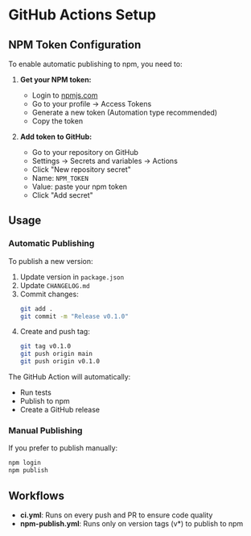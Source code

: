 # GitHub Actions Setup

## NPM Token Configuration

To enable automatic publishing to npm, you need to:

1. **Get your NPM token:**
   - Login to [npmjs.com](https://www.npmjs.com)
   - Go to your profile → Access Tokens
   - Generate a new token (Automation type recommended)
   - Copy the token

2. **Add token to GitHub:**
   - Go to your repository on GitHub
   - Settings → Secrets and variables → Actions
   - Click "New repository secret"
   - Name: `NPM_TOKEN`
   - Value: paste your npm token
   - Click "Add secret"

## Usage

### Automatic Publishing

To publish a new version:

1. Update version in `package.json`
2. Update `CHANGELOG.md`
3. Commit changes:
   ```bash
   git add .
   git commit -m "Release v0.1.0"
   ```
4. Create and push tag:
   ```bash
   git tag v0.1.0
   git push origin main
   git push origin v0.1.0
   ```

The GitHub Action will automatically:
- Run tests
- Publish to npm
- Create a GitHub release

### Manual Publishing

If you prefer to publish manually:
```bash
npm login
npm publish
```

## Workflows

- **ci.yml**: Runs on every push and PR to ensure code quality
- **npm-publish.yml**: Runs only on version tags (v*) to publish to npm
